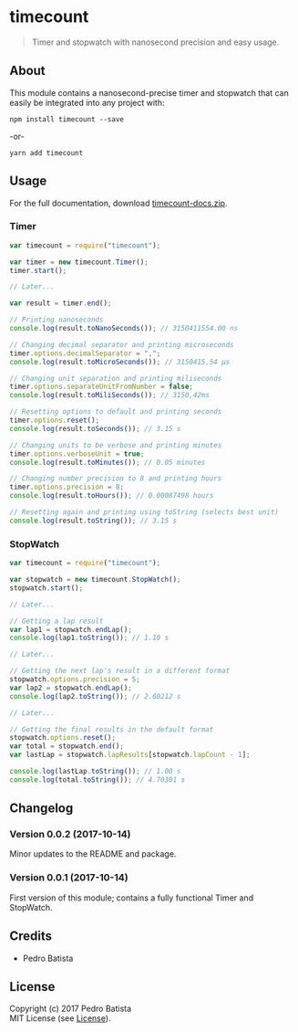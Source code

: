 # timecount

> Timer and stopwatch with nanosecond precision and easy usage.

## About

This module contains a nanosecond-precise timer and stopwatch that can easily be integrated into any project with:

`npm install timecount --save`

-or-

`yarn add timecount`

## Usage

For the full documentation, download [timecount-docs.zip](https://github.com/pjbatista/timecount/raw/master/timecount-docs.zip).

### Timer

```javascript
var timecount = require("timecount");

var timer = new timecount.Timer();
timer.start();

// Later...

var result = timer.end();

// Printing nanoseconds
console.log(result.toNanoSeconds()); // 3150411554.00 ns

// Changing decimal separator and printing microseconds
timer.options.decimalSeparator = ",";
console.log(result.toMicroSeconds()); // 3150415,54 μs

// Changing unit separation and printing miliseconds
timer.options.separateUnitFromNumber = false;
console.log(result.toMiliSeconds()); // 3150,42ms

// Resetting options to default and printing seconds
timer.options.reset();
console.log(result.toSeconds()); // 3.15 s

// Changing units to be verbose and printing minutes
timer.options.verboseUnit = true;
console.log(result.toMinutes()); // 0.05 minutes

// Changing number precision to 8 and printing hours
timer.options.precision = 8;
console.log(result.toHours()); // 0.00087498 hours

// Resetting again and printing using toString (selects best unit)
console.log(result.toString()); // 3.15 s
```

### StopWatch

```javascript
var timecount = require("timecount");

var stopwatch = new timecount.StopWatch();
stopwatch.start();

// Later...

// Getting a lap result
var lap1 = stopwatch.endLap();
console.log(lap1.toString()); // 1.10 s

// Later...

// Getting the next lap's result in a different format
stopwatch.options.precision = 5;
var lap2 = stopwatch.endLap();
console.log(lap2.toString()); // 2.60212 s

// Later...

// Getting the final results in the default format
stopwatch.options.reset();
var total = stopwatch.end();
var lastLap = stopwatch.lapResults[stopwatch.lapCount - 1];

console.log(lastLap.toString()); // 1.00 s
console.log(total.toString()); // 4.70301 s
```

## Changelog

### Version 0.0.2 (2017-10-14)

Minor updates to the README and package.

### Version 0.0.1 (2017-10-14)

First version of this module; contains a fully functional Timer and StopWatch.

## Credits

- Pedro Batista

## License

Copyright (c) 2017 Pedro Batista <br />
MIT License (see [License](https://github.com/pjbatista/timecount/blob/master/LICENSE)).
